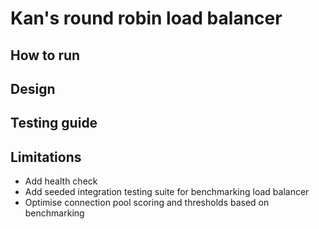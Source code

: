 # Kan's round robin load balancer

## How to run

## Design

## Testing guide

## Limitations
- Add health check
- Add seeded integration testing suite for benchmarking load balancer
- Optimise connection pool scoring and thresholds based on benchmarking
